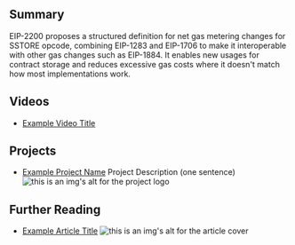 ## Summary

EIP-2200 proposes a structured definition for net gas metering changes for SSTORE opcode, combining EIP-1283 and EIP-1706 to make it interoperable with other gas changes such as EIP-1884. It enables new usages for contract storage and reduces excessive gas costs where it doesn't match how most implementations work.

## Videos

- [Example Video Title](https://www.youtube.com/watch?v=TDGq4aeevgY)

## Projects

- [Example Project Name](https://xxxx.xxx/xxxxx) Project Description (one sentence) ![this is an img's alt for the project logo](https://xxxx.xxx/project-logo.xxx)

## Further Reading

- [Example Article Title](https://xxxx.xxx/xxxxx) ![this is an img's alt for the article cover](https://xxxx.xxx/article-cover.xxx)
